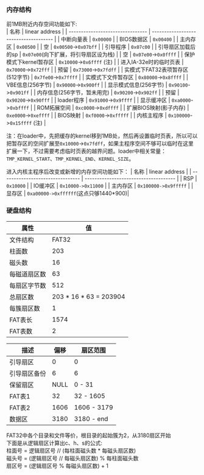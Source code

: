 ### 内存结构
前1MB附近内存空间功能如下:  
| 名称                             | linear address                        |
| -------------------------------- | ------------------------------------- |
| 中断向量表                       | `0x00000`                             |
| BIOS数据区                       | `0x00400`                             |
| 主内存区                         | `0x00500`                             |
| 空                               | `0x00500`->`0x07bff`                  |
| 引导程序                         | `0x07c00`                             |
| 引导扇区加载后的sp               | `0x07e00`(向下扩展，将引导扇区设为栈) |
| 空                               | `0x07e00`->`0x0ffff`                  |
| 保护模式下kernel暂存区           | `0x10000`->`0x6ffff` (注)             |
| 进入IA-32e时的临时页表           | `0x70000`->`0x72fff`                  |
| 预留                             | `0x73000`->`0x7fdff`                  |
| 实模式下FAT32表项暂存区(512字节) | `0x7fe00`->`0x7ffff`                  |
| 实模式下文件暂存区               | `0x80000`->`0x8ffff`                  |
| VBE信息(256字节)                 | `0x90000`->`0x900ff`                  |
| 显示模式信息(256字节)            | `0x90100`->`0x901ff`                  |
| 内存信息(256字节，暂未用完)      | `0x90200`->`0x902ff`                  |
| 预留                             | `0x90200`->`0x90fff`                  |
| loader程序                       | `0x91000`->`0x9ffff`                  |
| 显示缓冲区                       | `0xa0000`->`0xbffff`                  |
| ROM拓展空间                      | `0xc0000`->`0xdffff`                  |
| 扩展BIOS映射(影子内存)           | `0xe0000`->`0xeffff`                  |
| BIOS映射                         | `0xf0000`->`0xfffff`                  |
| 内核主程序                       | `0x100000`->`0x15ffff` (注)           |

注：在loader中，先把缓存的kernel移到1MB处，然后再设置临时页表，所以可以把暂存区的空间扩展至`0x10000`->`0x7fdff`，如果主程序空间不够可以临时在这里扩展一下，不过需要考虑临时页表的越界问题。loader中相关常量：`TMP_KERNEL_START`、`TMP_KERNEL_END`、`KERNEL_SIZE`。  
  
进入内核主程序后改变或新增的内存空间功能如下：
| 名称                             | linear address                        |
| -------------------------------- | ------------------------------------- |
| RSP                              | `0x10000`                             |
| IO缓冲区                         | `0x10000->0x11000`                    |
| 主内存区                         | `0x100000->0x9fffff`                  |
| 显存区                           | `0xa00000->0xffffff`(这点只够1440*900)|

### 硬盘结构
| 属性             | 值                      |
|------------------|-------------------------|
| 文件结构         | FAT32                   |
| 柱面数           | 203                     |
| 磁头数           | 16                      |
| 每磁道扇区数     | 63                      |
| 每扇区字节数     | 512                     |
| 总扇区数         | 203 * 16 * 63 = 203904  |
| 每簇扇区数       | 1                       |
| FAT表长          | 1574                    |
| FAT表数          | 2                       |

| 描述                | 偏移 | 扇区范围          |
|---------------------|------|-------------------|
| 引导扇区            | 0    | 0                 |
| 引导扇区备份        | 6    | 6                 |
| 保留扇区            | NULL | 0 - 31            |
| FAT表1              | 32   | 32 - 1605         |
| FAT表2              | 1606 | 1606 - 3179       |
| 数据区              | 3180 | 3180 - end        |

FAT32中各个目录和文件等价，根目录的起始簇为2，从3180扇区开始  
下面是从逻辑扇区计算出c、h、s的公式:  
柱面号 = 逻辑扇区号 // (每柱面磁头数 * 每磁头扇区数)  
磁头号 = (逻辑扇区号 // 每磁头扇区数) % 每柱面磁头数  
扇区号 = (逻辑扇区号 % 每磁头扇区数) + 1  

